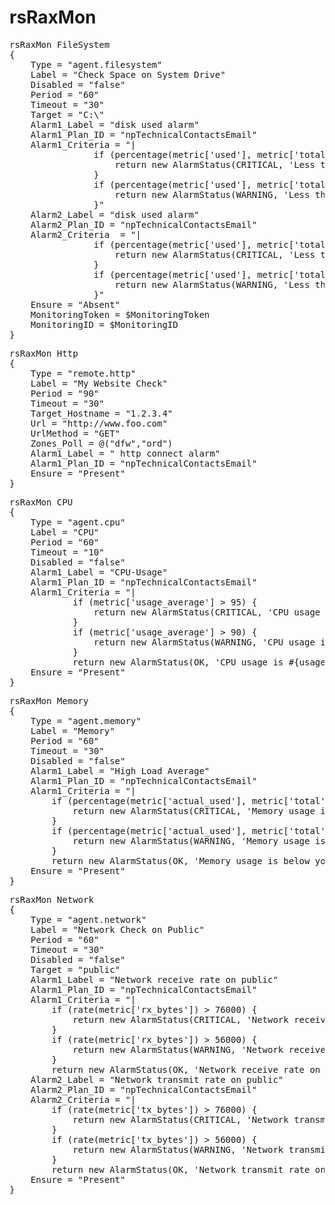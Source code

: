 rsRaxMon
========
<pre>
rsRaxMon FileSystem
{
    Type = "agent.filesystem"
    Label = "Check Space on System Drive"
    Disabled = "false"
    Period = "60"
    Timeout = "30"
    Target = "C:\"  
    Alarm1_Label = "disk used alarm"
    Alarm1_Plan_ID = "npTechnicalContactsEmail"
    Alarm1_Criteria = "|
                if (percentage(metric['used'], metric['total']) > 90) {
                    return new AlarmStatus(CRITICAL, 'Less than 10% free space left.');
                }
                if (percentage(metric['used'], metric['total']) > 80) {
                    return new AlarmStatus(WARNING, 'Less than 20% free space left.');
                }"
    Alarm2_Label = "disk used alarm"
    Alarm2_Plan_ID = "npTechnicalContactsEmail"
    Alarm2_Criteria  = "|
                if (percentage(metric['used'], metric['total']) > 95) {
                    return new AlarmStatus(CRITICAL, 'Less than 5% free space left.');
                }
                if (percentage(metric['used'], metric['total']) > 90) {
                    return new AlarmStatus(WARNING, 'Less than 10% free space left.');
                }"
    Ensure = "Absent"
    MonitoringToken = $MonitoringToken
    MonitoringID = $MonitoringID
}
</pre>
<pre>
rsRaxMon Http
{
    Type = "remote.http"
    Label = "My Website Check"
    Period = "90"
    Timeout = "30"
    Target_Hostname = "1.2.3.4"
    Url = "http://www.foo.com"
    UrlMethod = "GET"
    Zones_Poll = @("dfw","ord")
    Alarm1_Label = " http connect alarm"
    Alarm1_Plan_ID = "npTechnicalContactsEmail"
    Ensure = "Present"
}
</pre>
<pre>
rsRaxMon CPU
{
    Type = "agent.cpu"
    Label = "CPU"
    Period = "60"
    Timeout = "10"
    Disabled = "false"
    Alarm1_Label = "CPU-Usage"
    Alarm1_Plan_ID = "npTechnicalContactsEmail"
    Alarm1_Criteria = "|
            if (metric['usage_average'] > 95) {
                return new AlarmStatus(CRITICAL, 'CPU usage is #{usage_average}%, above your critical threshold of 95%');
            }
            if (metric['usage_average'] > 90) {
                return new AlarmStatus(WARNING, 'CPU usage is #{usage_average}%, above your warning threshold of 90%');
            }
            return new AlarmStatus(OK, 'CPU usage is #{usage_average}%, below your warning threshold of 90%');"
    Ensure = "Present"
}
</pre>
<pre>
rsRaxMon Memory
{
    Type = "agent.memory"
    Label = "Memory"
    Period = "60"
    Timeout = "30"
    Disabled = "false"
    Alarm1_Label = "High Load Average"
    Alarm1_Plan_ID = "npTechnicalContactsEmail"
    Alarm1_Criteria = "|
        if (percentage(metric['actual_used'], metric['total']) > 90) {
            return new AlarmStatus(CRITICAL, 'Memory usage is above your critical threshold of 90%');
        }
        if (percentage(metric['actual_used'], metric['total']) > 80) {
            return new AlarmStatus(WARNING, 'Memory usage is above your warning threshold of 80%');
        }
        return new AlarmStatus(OK, 'Memory usage is below your warning threshold of 80%');"
    Ensure = "Present"
}
</pre>
<pre>
rsRaxMon Network
{
    Type = "agent.network"
    Label = "Network Check on Public"
    Period = "60"
    Timeout = "30"
    Disabled = "false"
    Target = "public"
    Alarm1_Label = "Network receive rate on public"
    Alarm1_Plan_ID = "npTechnicalContactsEmail"
    Alarm1_Criteria = "|
        if (rate(metric['rx_bytes']) > 76000) {
            return new AlarmStatus(CRITICAL, 'Network receive rate on public is above your critical threshold of 76000B/s');
        }
        if (rate(metric['rx_bytes']) > 56000) {
            return new AlarmStatus(WARNING, 'Network receive rate on public is above your warning threshold of 56000B/s');
        }
        return new AlarmStatus(OK, 'Network receive rate on public is below your warning threshold of 56000B/s');"
    Alarm2_Label = "Network transmit rate on public"
    Alarm2_Plan_ID = "npTechnicalContactsEmail"
    Alarm2_Criteria = "|
        if (rate(metric['tx_bytes']) > 76000) {
            return new AlarmStatus(CRITICAL, 'Network transmit rate on public is above your critical threshold of 76000B/s');
        }
        if (rate(metric['tx_bytes']) > 56000) {
            return new AlarmStatus(WARNING, 'Network transmit rate on public is above your warning threshold of 56000B/s');
        }
        return new AlarmStatus(OK, 'Network transmit rate on public is below your warning threshold of 56000B/s');"
    Ensure = "Present"
}
</pre>